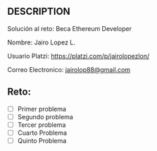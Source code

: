 ## DESCRIPTION

Solución al reto: Beca Ethereum Developer

Nombre: Jairo Lopez L.

Usuario Platzi: https://platzi.com/p/jairolopezlon/

Correo Electronico: jairolop88@gmail.com

## Reto:

-   [ ] Primer problema
-   [ ] Segundo problema
-   [ ] Tercer problema
-   [ ] Cuarto Problema
-   [ ] Quinto Problema
